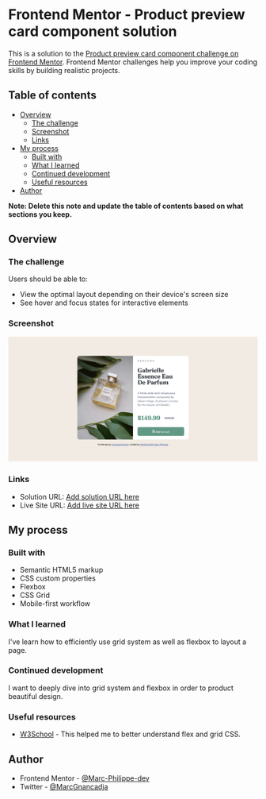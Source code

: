 # Frontend Mentor - Product preview card component solution

This is a solution to the [Product preview card component challenge on Frontend Mentor](https://www.frontendmentor.io/challenges/product-preview-card-component-GO7UmttRfa). Frontend Mentor challenges help you improve your coding skills by building realistic projects. 

## Table of contents

- [Overview](#overview)
  - [The challenge](#the-challenge)
  - [Screenshot](#screenshot)
  - [Links](#links)
- [My process](#my-process)
  - [Built with](#built-with)
  - [What I learned](#what-i-learned)
  - [Continued development](#continued-development)
  - [Useful resources](#useful-resources)
- [Author](#author)
 

**Note: Delete this note and update the table of contents based on what sections you keep.**

## Overview

### The challenge

Users should be able to:

- View the optimal layout depending on their device's screen size
- See hover and focus states for interactive elements

### Screenshot

![](./images/product-preview-card-component.png)

 
### Links

- Solution URL: [Add solution URL here](https://your-solution-url.com)
- Live Site URL: [Add live site URL here](https://your-live-site-url.com)

## My process

### Built with

- Semantic HTML5 markup
- CSS custom properties
- Flexbox
- CSS Grid
- Mobile-first workflow
 
 
### What I learned

I've learn how to efficiently  use grid system as well as flexbox to layout a page.


### Continued development

I want to deeply dive into grid system and flexbox in order to product beautiful design.

 
### Useful resources

- [W3School](https://www.w3schools.com/css/css_grid.asp) - This helped me to better understand flex and grid CSS.
 
 
## Author

- Frontend Mentor - [@Marc-Philippe-dev](https://www.frontendmentor.io/profile/@Marc-Philippe-dev)
- Twitter - [@MarcGnancadja](https://www.twitter.com/MarcGnancadja)

 